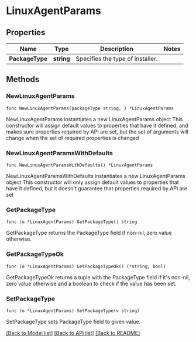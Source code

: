 # LinuxAgentParams

## Properties

Name | Type | Description | Notes
------------ | ------------- | ------------- | -------------
**PackageType** | **string** | Specifies the type of installer. | 

## Methods

### NewLinuxAgentParams

`func NewLinuxAgentParams(packageType string, ) *LinuxAgentParams`

NewLinuxAgentParams instantiates a new LinuxAgentParams object
This constructor will assign default values to properties that have it defined,
and makes sure properties required by API are set, but the set of arguments
will change when the set of required properties is changed

### NewLinuxAgentParamsWithDefaults

`func NewLinuxAgentParamsWithDefaults() *LinuxAgentParams`

NewLinuxAgentParamsWithDefaults instantiates a new LinuxAgentParams object
This constructor will only assign default values to properties that have it defined,
but it doesn't guarantee that properties required by API are set

### GetPackageType

`func (o *LinuxAgentParams) GetPackageType() string`

GetPackageType returns the PackageType field if non-nil, zero value otherwise.

### GetPackageTypeOk

`func (o *LinuxAgentParams) GetPackageTypeOk() (*string, bool)`

GetPackageTypeOk returns a tuple with the PackageType field if it's non-nil, zero value otherwise
and a boolean to check if the value has been set.

### SetPackageType

`func (o *LinuxAgentParams) SetPackageType(v string)`

SetPackageType sets PackageType field to given value.



[[Back to Model list]](../README.md#documentation-for-models) [[Back to API list]](../README.md#documentation-for-api-endpoints) [[Back to README]](../README.md)


